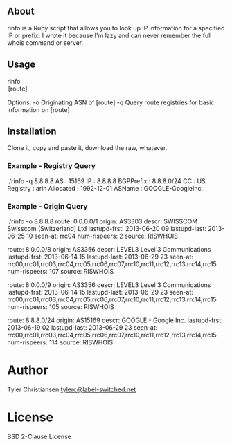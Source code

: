 ## About ##

rinfo is a Ruby script that allows you to look up IP information for a specified IP or prefix.  I wrote it because I'm lazy and can never remember the full whois command or server.

## Usage ##

  rinfo <option> [route]

  Options:
    -o  Originating ASN of [route]
    -q  Query route registries for basic information on [route] 
    

## Installation ##

Clone it, copy and paste it, download the raw, whatever.


### Example - Registry Query ###

 ./rinfo -q 8.8.8.8
AS         : 15169
IP         : 8.8.8.8
BGPPrefix  : 8.8.8.0/24
CC         : US
Registry   : arin
Allocated  : 1992-12-01
ASName     : GOOGLE-GoogleInc.


### Example - Origin Query ###

 ./rinfo -o 8.8.8.8
route:         0.0.0.0/1
origin:        AS3303
descr:         SWISSCOM Swisscom (Switzerland) Ltd
lastupd-frst:  2013-06-20 09
lastupd-last:  2013-06-25 10
seen-at:       rrc04
num-rispeers:  2
source:        RISWHOIS


route:         8.0.0.0/8
origin:        AS3356
descr:         LEVEL3 Level 3 Communications
lastupd-frst:  2013-06-14 15
lastupd-last:  2013-06-29 23
seen-at:       rrc00,rrc01,rrc03,rrc04,rrc05,rrc06,rrc07,rrc10,rrc11,rrc12,rrc13,rrc14,rrc15
num-rispeers:  107
source:        RISWHOIS


route:         8.0.0.0/9
origin:        AS3356
descr:         LEVEL3 Level 3 Communications
lastupd-frst:  2013-06-14 15
lastupd-last:  2013-06-29 23
seen-at:       rrc00,rrc01,rrc03,rrc04,rrc05,rrc06,rrc07,rrc10,rrc11,rrc12,rrc13,rrc14,rrc15
num-rispeers:  105
source:        RISWHOIS


route:         8.8.8.0/24
origin:        AS15169
descr:         GOOGLE - Google Inc.
lastupd-frst:  2013-06-19 02
lastupd-last:  2013-06-29 23
seen-at:       rrc00,rrc01,rrc03,rrc04,rrc05,rrc06,rrc07,rrc10,rrc11,rrc12,rrc13,rrc14,rrc15
num-rispeers:  114
source:        RISWHOIS


# Author #
Tyler Christiansen
tylerc@label-switched.net

# License #
BSD 2-Clause License
